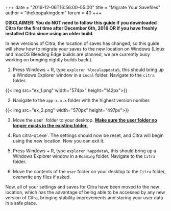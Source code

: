 +++
date = "2016-12-06T16:56:00-05:00"
title = "Migrate Your Savefiles"
author = "thekoopakingdom"
forum = 40
+++

**DISCLAIMER: You do NOT need to follow this guide if you downloaded Citra for the first time after December 6th, 2016 
OR if you have freshly installed Citra since using an older build.**

In new versions of Citra, the location of saves has changed, so this guide will show how to migrate your saves to the 
 new location on Windows (Linux and macOS Bleeding Edge builds are planned, we are currently busy working on bringing 
 nightly builds back.).

1. Press Windows + R, type `explorer %localappdata%`, this should bring up a Windows Explorer window in a `Local` 
 folder. Navigate to the `citra` folder.
 
{{< img src="ex_1.png" width="574px" height="142px">}}

2. Navigate to the `app-x.x.x` folder with the highest version number.

{{< img src="ex_2.png" width="570px" height="497px">}}

3. Move the user` folder to your desktop. **<u>Make sure the user folder no longer exists in the existing folder.</u>**

4. Run citra-qt.exe`. The settings should now be reset, and Citra will begin using the new location. Now you can exit 
    it.

5. Press Windows + R, type `explorer %appdata%`, this should bring up a Windows Explorer window in a `Roaming` folder. 
    Navigate to the ```Citra ```folder.

6. Move the contents of the `user` folder on your desktop to the `Citra` folder, overwrite any files if asked.

Now, all of your settings and saves for Citra have been moved to the new location, which has the advantage of being able
 to be accessed by any new version of Citra, bringing stability improvements and storing your user data in a safe place.
